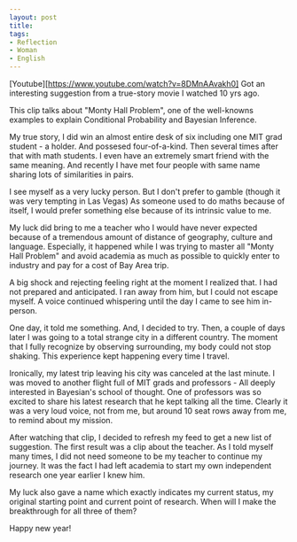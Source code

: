 ```yaml
---
layout: post
title:
tags:
- Reflection
- Woman
- English
---
```


[Youtube][https://www.youtube.com/watch?v=8DMnAAvakh0]
Got an interesting suggestion from a true-story movie I watched 10 yrs ago.

This clip talks about "Monty Hall Problem", one of the well-knowns examples to explain Conditional Probability and Bayesian Inference.

My true story, I did win an almost entire desk of six including one MIT grad student - a holder. And possesed four-of-a-kind. Then several times after that with math students. I even have an extremely smart friend with the same meaning. And recently I have met four people with same name sharing lots of similarities in pairs.

I see myself as a very lucky person. But I don't prefer to gamble (though it was very tempting in Las Vegas) As someone used to do maths because of itself, I would prefer something else because of its intrinsic value to me.

My luck did bring to me a teacher who I would have never expected because of a tremendous amount of distance of geography, culture and language. Especially, it happened while I was trying to master all "Monty Hall Problem" and avoid academia as much as possible to quickly enter to industry and pay for a cost of Bay Area trip.

A big shock and rejecting feeling right at the moment I realized that. I had not prepared and anticipated. I ran away from him, but I could not escape myself. A voice continued whispering until the day I came to see him in-person.

One day, it told me something. And, I decided to try. Then, a couple of days later I was going to a total strange city in a different country. The moment that I fully recognize by observing surrounding, my body could not stop shaking. This experience kept happening every time I travel.

Ironically, my latest trip leaving his city was canceled at the last minute. I was moved to another flight full of MIT grads and professors - All deeply interested in Bayesian's school of thought. One of professors was so excited to share his latest research that he kept talking all the time. Clearly it was a very loud voice, not from me, but around 10 seat rows away from me, to remind about my mission.

After watching that clip, I decided to refresh my feed to get a new list of suggestion. The first result was a clip about the teacher. As I told myself many times, I did not need someone to be my teacher to continue my journey. It was the fact I had left academia to start my own independent research one year earlier I knew him.

My luck also gave a name which exactly indicates my current status, my original starting point and current point of research. When will I make the breakthrough for all three of them?

Happy new year!
